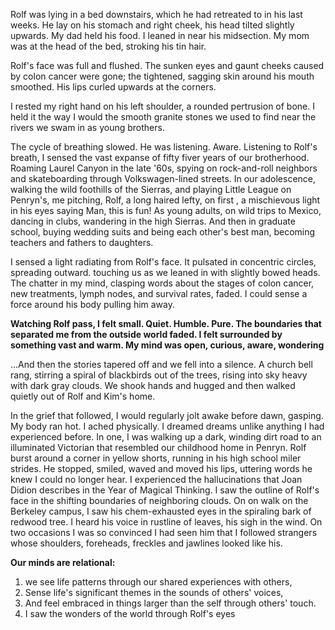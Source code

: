 Rolf was lying in a bed downstairs, which he had retreated to in his last weeks. He lay on his stomach and right cheek, his head tilted slightly upwards. My dad held his food. I leaned in near his midsection. My mom was at the head of the bed, stroking his tin hair. 

Rolf's face was full and flushed. The sunken eyes and gaunt cheeks caused by colon cancer were gone; the tightened, sagging skin around his mouth smoothed. His lips curled upwards at the corners.

I rested my right hand on his left shoulder, a rounded pertrusion of bone. I held it the way I would the smooth granite stones we used to find near the rivers we swam in as young brothers. 

The cycle of breathing slowed. He was listening. Aware. Listening to Rolf's breath, I sensed the vast expanse of fifty fiver years of our brotherhood. Roaming Laurel Canyon in the late '60s, spying on rock-and-roll neighbors and skateboarding through Volkswagen-lined streets. In our adolescence, walking the wild foothills of the Sierras, and playing Little League on Penryn's, me pitching, Rolf, a long haired lefty, on first , a mischievous light in his eyes saying Man, this is fun! As young adults, on wild trips to Mexico, dancing in clubs, wandering in the high Sierras. And then in graduate school, buying wedding suits and being each other's best man, becoming teachers and fathers to daughters. 

I sensed a light radiating from Rolf's face. It pulsated in concentric circles, spreading outward. touching us as we leaned in with slightly bowed heads. The chatter in my mind, clasping words about the stages of colon cancer, new treatments, lymph nodes, and survival rates, faded. I could sense a force around his body pulling him away. 

**Watching Rolf pass, I felt small. Quiet. Humble. Pure. The boundaries that separated me from the outside world faded. I felt surrounded by something vast and warm. My mind was open, curious, aware, wondering**

...And then the stories tapered off and we fell into a silence. A church bell rang, stirring a spiral of blackbirds out of the trees, rising into sky heavy with dark gray clouds. We shook hands and hugged and then walked quietly out of Rolf and Kim's home. 

In the grief that followed, I would regularly jolt awake before dawn, gasping. My body ran hot. I ached physically. I dreamed dreams unlike anything I had experienced before. In one, I was walking up a dark, winding dirt road to an illuminated Victorian that resembled our childhood home in Penryn. Rolf burst around a corner in yellow shorts, running in his high school miler strides. He stopped, smiled, waved and moved his lips, uttering words he knew I could no longer hear. I experienced the hallucinations that Joan Didion describes in the Year of Magical Thinking. I saw the outline of Rolf's face in the shifting boundaries of neighboring clouds. On on walk on the Berkeley campus, I saw his chem-exhausted eyes in the spiraling bark of redwood tree. I heard his voice in rustline of leaves, his sigh in the wind. On two occasions I was so convinced I had seen him that I followed strangers whose shoulders, foreheads, freckles and jawlines looked like his. 

**Our minds are relational:** 
1. we see life patterns through our shared experiences with others, 
2. Sense life's significant themes in the sounds of others' voices, 
3. And feel embraced in things larger than the self through others' touch. 
4. I saw the wonders of the world through Rolf's eyes

